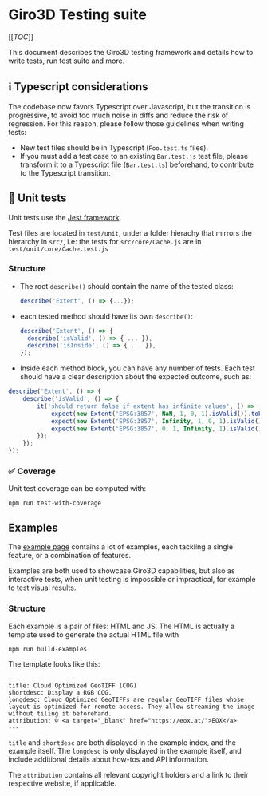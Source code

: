 # Giro3D Testing suite

[[_TOC_]]

This document describes the Giro3D testing framework and details how to write tests, run test suite and more.

## ℹ️ Typescript considerations

The codebase now favors Typescript over Javascript, but the transition is progressive, to avoid too much noise in diffs and reduce the risk of regression. For this reason, please follow those guidelines when writing tests:

- New test files should be in Typescript (`Foo.test.ts` files).
- If you must add a test case to an existing `Bar.test.js` test file, please transform it to a Typescript file (`Bar.test.ts`) beforehand, to contribute to the Typescript transition.

## 🧪 Unit tests

Unit tests use the [Jest framework](https://jestjs.io/).

Test files are located in `test/unit`, under a folder hierachy that mirrors the hierarchy in `src/`, i.e: the tests for `src/core/Cache.js` are in `test/unit/core/Cache.test.js`

### Structure

- The root `describe()` should contain the name of the tested class:

  ```js
  describe('Extent', () => {...});
  ```

- each tested method should have its own `describe()`:

  ```js
  describe('Extent', () => {
    describe('isValid', () => { ... }),
    describe('isInside', () => { ... }),
  });
  ```

- Inside each method block, you can have any number of tests. Each test should have a clear description about the expected outcome, such as:

```js
describe('Extent', () => {
    describe('isValid', () => {
        it('should return false if extent has infinite values', () => {
            expect(new Extent('EPSG:3857', NaN, 1, 0, 1).isValid()).toEqual(false);
            expect(new Extent('EPSG:3857', Infinity, 1, 0, 1).isValid()).toEqual(false);
            expect(new Extent('EPSG:3857', 0, 1, Infinity, 1).isValid()).toEqual(false);
        });
    });
});
```

### ✅ Coverage

Unit test coverage can be computed with:

```shell
npm run test-with-coverage
```

## Examples

The [example page](https://giro3d.org/examples/) contains a lot of examples, each tackling a single feature, or a combination of features.

Examples are both used to showcase Giro3D capabilities, but also as interactive tests, when unit testing is impossible or impractical, for example to test visual results.

### Structure

Each example is a pair of files: HTML and JS. The HTML is actually a template used to generate the actual HTML file with

```shell
npm run build-examples
```

The template looks like this:

```plain
---
title: Cloud Optimized GeoTIFF (COG)
shortdesc: Display a RGB COG.
longdesc: Cloud Optimized GeoTIFFs are regular GeoTIFF files whose layout is optimized for remote access. They allow streaming the image without tiling it beforehand.
attribution: © <a target="_blank" href="https://eox.at/">EOX</a>
---
```

`title` and `shortdesc` are both displayed in the example index, and the example itself. The `longdesc` is only displayed in the example itself, and include additional details about how-tos and API information.

The `attribution` contains all relevant copyright holders and a link to their respective website, if applicable.
